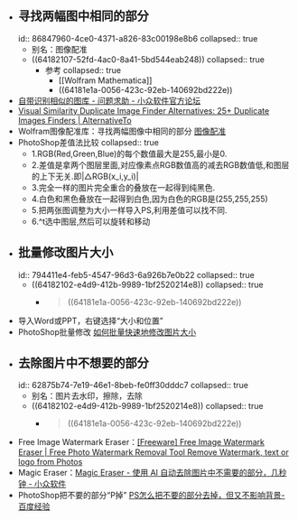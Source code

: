 - ## 寻找两幅图中相同的部分
  id:: 86847960-4ce0-4371-a826-83c00198e8b6
  collapsed:: true
	- 别名：图像配准
	- ((64182107-52fd-4ac0-8a41-5bd544eab248))
	  collapsed:: true
		- 参考
		  collapsed:: true
			- [[Wolfram Mathematica]]
			- ((64181e1a-0056-423c-92eb-140692bd222e))
- [自带识别相似的图库 - 问题求助 - 小众软件官方论坛](https://meta.appinn.net/t/topic/33901)
- [Visual Similarity Duplicate Image Finder Alternatives: 25+ Duplicate Images Finders | AlternativeTo](https://alternativeto.net/software/visual-similarity-duplicate-image-finder/?feature=duplicate-images-finder)
- Wolfram图像配准库：寻找两幅图像中相同的部分 [图像配准](https://reference.wolfram.com/language/ref/ImageAlign.html)
- PhotoShop差值法比较
  collapsed:: true
	- 1.RGB(Red,Green,Blue)的每个数值最大是255,最小是0.
	- 2.差值是拿两个图层里面,对应像素点RGB数值高的减去RGB数值低,和图层的上下无关.即|△RGB(x_i,y_i)|
	- 3.完全一样的图片完全重合的叠放在一起得到纯黑色.
	- 4.白色和黑色叠放在一起得到白色,因为白色的RGB是(255,255,255)
	- 5.把两张图调整为大小一样导入PS,利用差值可以找不同.
	- 6.^t选中图层,然后可以旋转和移动
- ## 批量修改图片大小
  id:: 794411e4-feb5-4547-96d3-6a926b7e0b22
  collapsed:: true
	- ((64182102-e4d9-412b-9989-1bf2520214e8))
	  collapsed:: true
		- >((64181e1a-0056-423c-92eb-140692bd222e))
- 导入Word或PPT，右键选择“大小和位置”
- PhotoShop批量修改 [如何批量快速地修改图片大小](https://jingyan.baidu.com/article/11c17a2cc93bc4f446e39d35.html)
- ## 去除图片中不想要的部分
  id:: 62875b74-7e19-46e1-8beb-fe0ff30dddc7
  collapsed:: true
	- 别名：图片去水印，擦除，去除
	- ((64182102-e4d9-412b-9989-1bf2520214e8))
	  collapsed:: true
		- > ((64181e1a-0056-423c-92eb-140692bd222e))
- Free Image Watermark Eraser：[[Freeware] Free Image Watermark Eraser | Free Photo Watermark Removal Tool Remove Watermark, text or logo from Photos](https://gilisoft.com/free-photo-stamp-remover.htm)
- Magic Eraser：[Magic Eraser - 使用 AI 自动去除图片中不需要的部分，几秒钟 - 小众软件](https://www.appinn.com/magic-eraser/)
- PhotoShop把不要的部分“P掉” [PS怎么把不要的部分去掉，但又不影响背景-百度经验](https://jingyan.baidu.com/article/cbf0e500fe4d4d6fab289334.html)